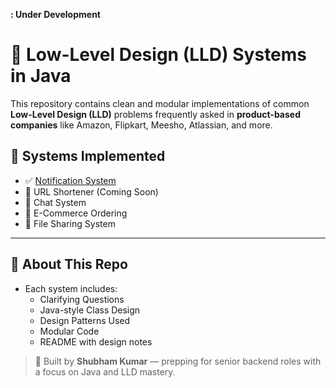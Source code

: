 **: Under Development**

# 🔧 Low-Level Design (LLD) Systems in Java

This repository contains clean and modular implementations of common **Low-Level Design (LLD)** problems frequently asked in **product-based companies** like Amazon, Flipkart, Meesho, Atlassian, and more.

## 📂 Systems Implemented

- ✅ [Notification System](./notification-system/)
- 🚧 URL Shortener (Coming Soon)
- 🚧 Chat System
- 🚧 E-Commerce Ordering
- 🚧 File Sharing System

---

## 🧠 About This Repo

- Each system includes:
  - Clarifying Questions
  - Java-style Class Design
  - Design Patterns Used
  - Modular Code
  - README with design notes

> 💼 Built by **Shubham Kumar** — prepping for senior backend roles with a focus on Java and LLD mastery.
